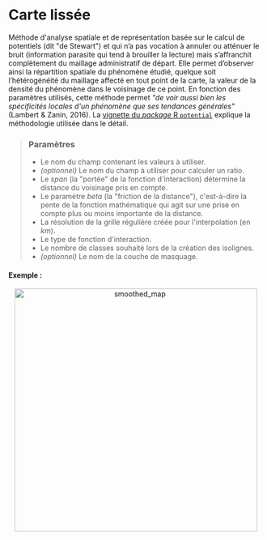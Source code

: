 # Carte lissée


Méthode d'analyse spatiale et de représentation basée sur le calcul de potentiels (dit \"de Stewart\") et qui n’a pas vocation à annuler ou atténuer le bruit (information parasite qui tend à brouiller la lecture) mais s’affranchit complètement du maillage administratif de départ. Elle permet d’observer ainsi la répartition spatiale du phénomène étudié, quelque soit l’hétérogénéité du maillage affecté en tout point de la carte, la valeur de la densité du phénomène dans le voisinage de ce point. En fonction des paramètres utilisés, cette méthode permet *"de voir aussi bien les spécificités locales d'un phénomène que ses tendances générales"* (Lambert & Zanin, 2016).
La [vignette du *package* R `potential`](https://cran.r-project.org/web/packages/potential/vignettes/potential.html) explique la méthodologie utilisée dans le détail.  

> ### Paramètres
> * Le nom du champ contenant les valeurs à utiliser.
> * *(optionnel)* Le nom du champ à utiliser pour calculer un ratio.
> * Le *span* (la "portée" de la fonction d'interaction) détermine la distance du voisinage pris en compte.
> * Le paramètre *beta* (la "friction de la distance"), c'est-à-dire la pente de la fonction mathématique qui agit sur une prise en compte plus ou moins importante de la distance.
> * La résolution de la grille régulière créée pour l'interpolation (en *km*).
> * Le type de fonction d'interaction.
> * Le nombre de classes souhaité lors de la création des isolignes.
> * *(optionnel)* Le nom de la couche de masquage.


#### Exemple :

<p style="text-align: center;"> <img src="../img/smoothed2.png" alt="smoothed_map" style="width: 480px;"/> </p>
